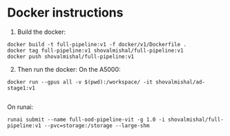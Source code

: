 # Docker instructions
1. Build the docker:
```shell
docker build -t full-pipeline:v1 -f docker/v1/Dockerfile .
docker tag full-pipeline:v1 shovalmishal/full-pipeline:v1
docker push shovalmishal/full-pipeline:v1
```
2. Then run the docker:
On the A5000:
```shell
docker run --gpus all -v $(pwd):/workspace/ -it shovalmishal/ad-stage1:v1


```
On runai:
```shell
runai submit --name full-ood-pipeline-vit -g 1.0 -i shovalmishal/full-pipeline:v1 --pvc=storage:/storage --large-shm 
```

